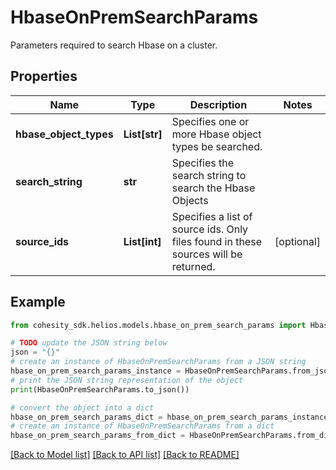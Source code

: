 # HbaseOnPremSearchParams

Parameters required to search Hbase on a cluster.

## Properties

Name | Type | Description | Notes
------------ | ------------- | ------------- | -------------
**hbase_object_types** | **List[str]** | Specifies one or more Hbase object types be searched. | 
**search_string** | **str** | Specifies the search string to search the Hbase Objects | 
**source_ids** | **List[int]** | Specifies a list of source ids. Only files found in these sources will be returned. | [optional] 

## Example

```python
from cohesity_sdk.helios.models.hbase_on_prem_search_params import HbaseOnPremSearchParams

# TODO update the JSON string below
json = "{}"
# create an instance of HbaseOnPremSearchParams from a JSON string
hbase_on_prem_search_params_instance = HbaseOnPremSearchParams.from_json(json)
# print the JSON string representation of the object
print(HbaseOnPremSearchParams.to_json())

# convert the object into a dict
hbase_on_prem_search_params_dict = hbase_on_prem_search_params_instance.to_dict()
# create an instance of HbaseOnPremSearchParams from a dict
hbase_on_prem_search_params_from_dict = HbaseOnPremSearchParams.from_dict(hbase_on_prem_search_params_dict)
```
[[Back to Model list]](../README.md#documentation-for-models) [[Back to API list]](../README.md#documentation-for-api-endpoints) [[Back to README]](../README.md)


